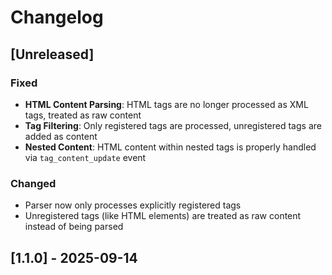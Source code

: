 # Changelog

## [Unreleased]

### Fixed

- **HTML Content Parsing**: HTML tags are no longer processed as XML tags,
  treated as raw content
- **Tag Filtering**: Only registered tags are processed, unregistered tags are
  added as content
- **Nested Content**: HTML content within nested tags is properly handled via
  `tag_content_update` event

### Changed

- Parser now only processes explicitly registered tags
- Unregistered tags (like HTML elements) are treated as raw content instead of
  being parsed

## [1.1.0] - 2025-09-14
